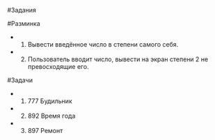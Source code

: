 #Задания

#Разминка

- 1) Вывести введённое число в степени самого себя.
- 2) Пользователь вводит число, вывести на экран степени 2 не превосходящие его.

#Задачи

- 1) 777 Будильник
- 2) 892 Время года
- 3) 897 Ремонт
 
